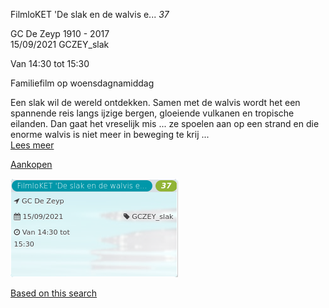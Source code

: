 FilmloKET 'De slak en de walvis e... *37*

GC De Zeyp 1910 - 2017  
15/09/2021 GCZEY\_slak  

Van 14:30 tot 15:30

  

  

Familiefilm op woensdagnamiddag  
  
Een slak wil de wereld ontdekken. Samen met de walvis wordt het een spannende reis langs ijzige bergen, gloeiende vulkanen en tropische eilanden. Dan gaat het vreselijk mis ... ze spoelen aan op een strand en die enorme walvis is niet meer in beweging te krij ...  
[Lees meer](https://tickets.vgc.be/activity/subscribe/GCZEY_slak)

[Aankopen](https://tickets.vgc.be/ticketingActivity/subscribe/GCZEY_slak)

![](64060.png)

[Based on this search](https://tickets.vgc.be/activity/index?&vrijeplaatsen=1&Age%5B%5D=3%2C4&entity=276)